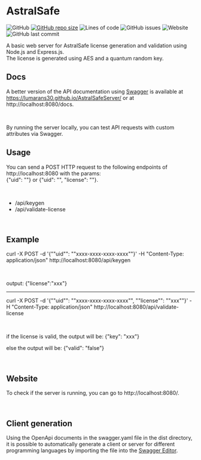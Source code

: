 # AstralSafe
![GitHub](https://img.shields.io/github/license/LuMarans30/AstralSafeServer)
[![GitHub repo size](https://img.shields.io/github/languages/repo-size/LuMarans30/AstralSafeServer)](https://img.shields.io/github/repo-size/LuMarans30/AstralSafeServer)
![Lines of code](https://img.shields.io/tokei/lines/github/LuMarans30/AstralSafeServer)
![GitHub issues](https://img.shields.io/github/issues/LuMarans30/AstralSafeServer)
![Website](https://img.shields.io/website?down_message=down&up_message=online&url=https%3A%2F%2Flumarans30.github.io%2FAstralSafeServer%2F)
![GitHub last commit](https://img.shields.io/github/last-commit/LuMarans30/AstralSafeServer)

A basic web server for AstralSafe license generation and validation using Node.js and Express.js.<br />
The license is generated using AES and a quantum random key.

## Docs

A better version of the API documentation using [Swagger](https://swagger.io/) is available at https://lumarans30.github.io/AstralSafeServer/ or at http://localhost:8080/docs.

<br />

By running the server locally, you can test API requests with custom attributes via Swagger.

## Usage

You can send a POST HTTP request to the following endpoints of http://localhost:8080 with the params: <br />
{"uid": ""} or {"uid": "", "license": ""}.

<br />

<ul>
  <li> /api/keygen </li>
  <li> /api/validate-license </li>
</ul>

<br />

## Example

curl -X POST -d '{""uid"": ""xxxx-xxxx-xxxx-xxxx""}' -H "Content-Type: application/json" http://localhost:8080/api/keygen

<br/>

output: {"license":"xxx"}

<hr />

curl -X POST -d '{""uid"": ""xxxx-xxxx-xxxx-xxxx"", ""license"": ""xxx""}' -H "Content-Type: application/json" http://localhost:8080/api/validate-license

<br />

if the license is valid, the output will be: {"key": "xxx"}

else the output will be: {"valid": "false"}

<br />

## Website

To check if the server is running, you can go to http://localhost:8080/.

<br />

## Client generation

Using the OpenApi documents in the swagger.yaml file in the dist directory, it is possible to automatically generate a client or server for different programming languages by importing the file into the [Swagger Editor](https://editor.swagger.io/).
